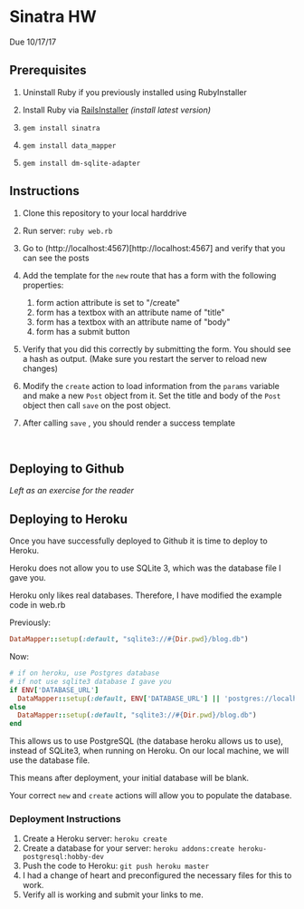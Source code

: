 # Sinatra HW

Due 10/17/17
 
## Prerequisites

1. Uninstall Ruby if you previously installed using RubyInstaller

2. Install Ruby via [RailsInstaller](http://railsinstaller.org/en) *(install latest version)*

3. ```
   gem install sinatra
   ```

4. ```
   gem install data_mapper
   ```

5. ```
   gem install dm-sqlite-adapter
   ```

## Instructions

1. Clone this repository to your local harddrive

2. Run server: `ruby web.rb`

3. Go to (http://localhost:4567)[http://localhost:4567] and verify that you can see the posts

4. Add the template for the `new` route that has a form with the following properties:

   1. form action attribute is set to "/create"
   2. form has a textbox with an attribute name of "title"
   3. form has a textbox with an attribute name of "body"
   4. form has a submit button

5. Verify that you did this correctly by submitting the form. You should see a hash as output. (Make sure you restart the server to reload new changes)

6. Modify the `create` action to load information from the `params` variable and make a new `Post` object from it. Set the title and body of the `Post` object then call `save` on the post object. 

7. After calling `save` , you should render a success template

   ​

## Deploying to Github

*Left as an exercise for the reader*



## Deploying to Heroku

Once you have successfully deployed to Github it is time to deploy to Heroku.

Heroku does not allow you to use SQLite 3, which was the database file I gave you.

Heroku only likes real databases. Therefore, I have modified the example code in web.rb

Previously:

```ruby
DataMapper::setup(:default, "sqlite3://#{Dir.pwd}/blog.db") 

```

Now:

```ruby
# if on heroku, use Postgres database
# if not use sqlite3 database I gave you
if ENV['DATABASE_URL']
  DataMapper::setup(:default, ENV['DATABASE_URL'] || 'postgres://localhost/mydb')
else
  DataMapper::setup(:default, "sqlite3://#{Dir.pwd}/blog.db")
end
```

This allows us to use PostgreSQL (the database heroku allows us to use), instead of SQLite3, when running on Heroku. On our local machine, we will use the database file.

This means after deployment, your initial database will be blank.

Your correct `new` and `create` actions will allow you to populate the database.

### Deployment Instructions

1. Create a Heroku server: `heroku create`
2. Create a database for your server: `heroku addons:create heroku-postgresql:hobby-dev`
3. Push the code to Heroku: `git push heroku master`
4. I had a change of heart and preconfigured the necessary files for this to work.
5. Verify all is working and submit your links to me.
